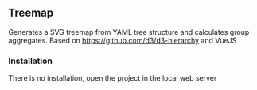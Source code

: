 ## Treemap

Generates a SVG treemap from YAML tree structure and calculates group aggregates. Based on https://github.com/d3/d3-hierarchy and VueJS

### Installation

There is no installation, open the project in the local web server
